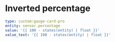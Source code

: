 # Inverted percentage

```yaml
type: custom:gauge-card-pro
entity: sensor.percentage
value: '{{ 100 - states(entity) | float }}'
value_text: '{{ 100 - states(entity) | float }}'
```
